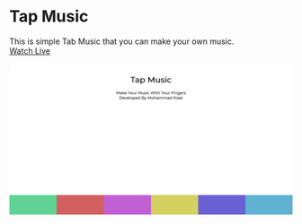 # Tap Music
This is simple Tab Music that you can make your own music.</br>
[Watch Live](https://mohammadkiaei.github.io/Tap-Music/)
</br>
</br>
![Tap Music](https://github.com/mohammadkiaei/Tap-Music/blob/master/tapMusic.png)
